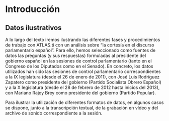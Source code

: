 # Introducción

## Datos ilustrativos

A lo largo del texto iremos ilustrando las diferentes fases y procedimientos de trabajo con ATLAS.ti con un análisis sobre “la cortesía en el discurso parlamentario español”. Para ello, hemos seleccionado como fuentes de datos las preguntas \(y sus respuestas\) formuladas al presidente del gobierno español en las sesiones de control parlamentario \(tanto en el Congreso de los Diputados como en el Senado\). En concreto, los datos utilizados han sido las sesiones de control parlamentario correspondientes a la IX legislatura \(desde el 26 de enero de 2011\), con José Luis Rodríguez Zapatero como presidente del gobierno \(Partido Socialista Obrero Español\) y a la X legislatura \(desde el 28 de febrero de 2012 hasta inicios del 2013\), con Mariano Rajoy Brey como presidente del gobierno \(Partido Popular\).

Para ilustrar la utilización de diferentes formatos de datos, en algunos casos se dispone, junto a la transcripción textual, de la grabación en vídeo y del archivo de sonido correspondiente a la sesión.

[^1]: Parte de este capítulo ha sido publicado previamente en \(Muñoz Justicia & Sahagún Padilla, 2011\)